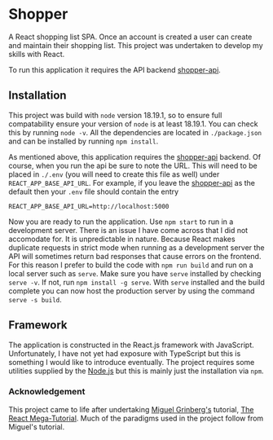 # Shopper
A React shopping list SPA. Once an account is created a user can create and maintain their shopping list. This project was undertaken to develop my skills with React.

To run this application it requires the API backend [shopper-api](https://github.com/zeta-squared/shopper-api).

## Installation
This project was build with `node` version 18.19.1, so to ensure full compatability ensure your version of `node` is at least 18.19.1. You can check this by running `node -v`. All the dependencies are located in `./package.json` and can be installed by running `npm install`.

As mentioned above, this application requires the [shopper-api](https://github.com/zeta-squared/shopper-api) backend. Of course, when you run the api be sure to note the URL. This will need to be placed in `./.env` (you will need to create this file as well) under `REACT_APP_BASE_API_URL`. For example, if you leave the [shopper-api](https://github.com/zeta-squared/shopper-api) as the default then your `.env` file should contain the entry
```
REACT_APP_BASE_API_URL=http://localhost:5000
```

Now you are ready to run the application. Use `npm start` to run in a development server. There is an issue I have come across that I did not accomodate for. It is unpredictable in nature. Because React makes duplicate requests in strict mode when running as a development server the API will sometimes return bad responses that cause errors on the frontend. For this reason I prefer to build the code with `npm run build` and run on a local server such as `serve`. Make sure you have `serve` installed by checking `serve -v`. If not, run `npm install -g serve`. With `serve` installed and the build complete you can now host the production server by using the command `serve -s build`.

## Framework
The application is constructed in the React.js framework with JavaScript. Unfortunately, I have not yet had exposure with TypeScript but this is something I would like to introduce eventually. The project requires some utilities supplied by the [Node.js](https://nodejs.org) but this is mainly just the installation via `npm`.

### Acknowledgement
This project came to life after undertaking [Miguel Grinberg's](https://github.com/miguelgrinberg) tutorial, [The React Mega-Tutorial](https://blog.miguelgrinberg.com/post/introducing-the-react-mega-tutorial). Much of the paradigms used in the project follow from Miguel's tutorial.
